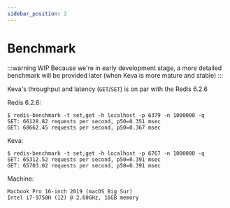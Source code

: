 ```yaml
---
sidebar_position: 2
---
```


# Benchmark

:::warning WIP
Because we're in early development stage, a more detailed benchmark will be provided later (when Keva is more mature and stable)
:::

Keva's throughput and latency (`GET`/`SET`) is on par with the Redis 6.2.6

Redis 6.2.6:

```
$ redis-benchmark -t set,get -h localhost -p 6379 -n 1000000 -q
SET: 66128.82 requests per second, p50=0.351 msec
GET: 68662.45 requests per second, p50=0.367 msec
```

Keva:
```
$ redis-benchmark -t set,get -h localhost -p 6767 -n 1000000 -q
SET: 65312.52 requests per second, p50=0.391 msec
GET: 65703.02 requests per second, p50=0.391 msec
```

Machine:
```
Macbook Pro 16-inch 2019 (macOS Big Sur)
Intel i7-9750H (12) @ 2.60GHz, 16GB memory
```
